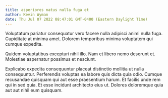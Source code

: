 ```yaml
---
title: asperiores natus nulla fuga et
author: Kevin Wyman
date: Thu Jul 07 2022 08:47:01 GMT-0400 (Eastern Daylight Time)
---
```

Voluptatum pariatur consequatur vero facere nulla adipisci animi nulla fuga. Cupiditate at minima amet. Dolorem temporibus minima voluptatem qui cumque expedita.

 Quidem voluptatibus excepturi nihil illo. Nam et libero nemo deserunt et. Molestiae aspernatur possimus et nesciunt.

 Explicabo expedita consequuntur placeat distinctio mollitia ut nulla consequuntur. Perferendis voluptas ea labore quis dicta quia odio. Cumque recusandae quisquam qui aut esse praesentium harum. Et facilis unde rem qui in sed quia. Et esse incidunt architecto eius ut. Dolores doloremque quia aut aut nihil eum quisquam.